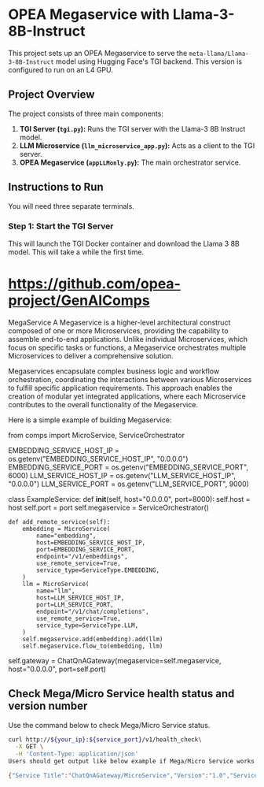 # OPEA Megaservice with Llama-3-8B-Instruct

This project sets up an OPEA Megaservice to serve the `meta-llama/Llama-3-8B-Instruct` model using Hugging Face's TGI backend. This version is configured to run on an L4 GPU.

## Project Overview

The project consists of three main components:

1.  **TGI Server (`tgi.py`):** Runs the TGI server with the Llama-3 8B Instruct model.
2.  **LLM Microservice (`llm_microservice_app.py`):** Acts as a client to the TGI server.
3.  **OPEA Megaservice (`appLLMonly.py`):** The main orchestrator service.

## Instructions to Run

You will need three separate terminals.

### Step 1: Start the TGI Server

This will launch the TGI Docker container and download the Llama 3 8B model. This will take a while the first time.
# https://github.com/opea-project/GenAIComps
MegaService
A Megaservice is a higher-level architectural construct composed of one or more Microservices, providing the capability to assemble end-to-end applications. Unlike individual Microservices, which focus on specific tasks or functions, a Megaservice orchestrates multiple Microservices to deliver a comprehensive solution.

Megaservices encapsulate complex business logic and workflow orchestration, coordinating the interactions between various Microservices to fulfill specific application requirements. This approach enables the creation of modular yet integrated applications, where each Microservice contributes to the overall functionality of the Megaservice.

Here is a simple example of building Megaservice:

from comps import MicroService, ServiceOrchestrator

EMBEDDING_SERVICE_HOST_IP = os.getenv("EMBEDDING_SERVICE_HOST_IP", "0.0.0.0")
EMBEDDING_SERVICE_PORT = os.getenv("EMBEDDING_SERVICE_PORT", 6000)
LLM_SERVICE_HOST_IP = os.getenv("LLM_SERVICE_HOST_IP", "0.0.0.0")
LLM_SERVICE_PORT = os.getenv("LLM_SERVICE_PORT", 9000)


class ExampleService:
    def __init__(self, host="0.0.0.0", port=8000):
        self.host = host
        self.port = port
        self.megaservice = ServiceOrchestrator()

    def add_remote_service(self):
        embedding = MicroService(
            name="embedding",
            host=EMBEDDING_SERVICE_HOST_IP,
            port=EMBEDDING_SERVICE_PORT,
            endpoint="/v1/embeddings",
            use_remote_service=True,
            service_type=ServiceType.EMBEDDING,
        )
        llm = MicroService(
            name="llm",
            host=LLM_SERVICE_HOST_IP,
            port=LLM_SERVICE_PORT,
            endpoint="/v1/chat/completions",
            use_remote_service=True,
            service_type=ServiceType.LLM,
        )
        self.megaservice.add(embedding).add(llm)
        self.megaservice.flow_to(embedding, llm)
self.gateway = ChatQnAGateway(megaservice=self.megaservice, host="0.0.0.0", port=self.port)


## Check Mega/Micro Service health status and version number

Use the command below to check Mega/Micro Service status.

```bash
curl http://${your_ip}:${service_port}/v1/health_check\
  -X GET \
  -H 'Content-Type: application/json'
Users should get output like below example if Mega/Micro Service works correctly.

{"Service Title":"ChatQnAGateway/MicroService","Version":"1.0","Service Description":"OPEA Microservice Infrastructure"}
